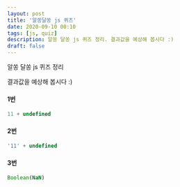 ```yaml
---
layout: post
title: '알쏭달쏭 js 퀴즈'
date: 2020-09-10 00:10
tags: [js, quiz]
description: 알쏭 달쏭 js 퀴즈 정리. 결과값을 예상해 봅시다 :)
draft: false
---
```


알쏭 달쏭 js 퀴즈 정리

결과값을 예상해 봅시다 :)

#### 1번
```js
11 + undefined
```

#### 2번
```js
'11' + undefined
```

#### 3번
```js
Boolean(NaN)
```
